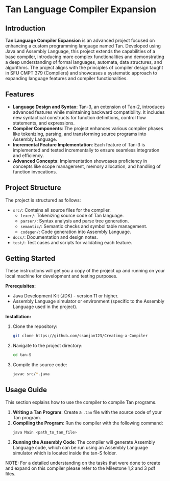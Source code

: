 
# Tan Language Compiler Expansion

## Introduction

**Tan Language Compiler Expansion** is an advanced project focused on enhancing a custom programming language named Tan. Developed using Java and Assembly Language, this project extends the capabilities of a base compiler, introducing more complex functionalities and demonstrating a deep understanding of formal languages, automata, data structures, and algorithms. The project aligns with the principles of compiler design taught in SFU CMPT 379 (Compilers) and showcases a systematic approach to expanding language features and compiler functionalities.



## Features

- **Language Design and Syntax**: Tan-3, an extension of Tan-2, introduces advanced features while maintaining backward compatibility. It includes new syntactical constructs for function definitions, control flow statements, and expressions.
- **Compiler Components**: The project enhances various compiler phases like tokenizing, parsing, and transforming source programs into Assembly Language.
- **Incremental Feature Implementation**: Each feature of Tan-3 is implemented and tested incrementally to ensure seamless integration and efficiency.
- **Advanced Concepts**: Implementation showcases proficiency in concepts like scope management, memory allocation, and handling of function invocations.

## Project Structure

The project is structured as follows:

- `src/`: Contains all source files for the compiler.
  - `lexer/`: Tokenizing source code of Tan language.
  - `parser/`: Syntax analysis and parse tree generation.
  - `semantic/`: Semantic checks and symbol table management.
  - `codegen/`: Code generation into Assembly Language.
- `docs/`: Documentation and design notes.
- `test/`: Test cases and scripts for validating each feature.

## Getting Started

These instructions will get you a copy of the project up and running on your local machine for development and testing purposes.

**Prerequisites:**

- Java Development Kit (JDK) - version 11 or higher.
- Assembly Language simulator or environment (specific to the Assembly Language used in the project).

**Installation:**

1. Clone the repository:
   ```bash
   git clone https://github.com/ssanjan123/Creating-a-Compiler
   ```
2. Navigate to the project directory:
   ```bash
   cd tan-S
   ```
3. Compile the source code:
   ```bash
   javac src/*.java
   ```

## Usage Guide

This section explains how to use the compiler to compile Tan programs.

1. **Writing a Tan Program**: Create a `.tan` file with the source code of your Tan program.
2. **Compiling the Program**: Run the compiler with the following command:
   ```bash
   java Main <path_to_tan_file>
   ```
3. **Running the Assembly Code**: The compiler will generate Assembly Language code, which can be run using an Assembly Language simulator which is located inside the tan-S folder.


NOTE: For a detailed understanding on the tasks that were done to create and expand on this compiler please refer to the Milestone 1,2 and 3 pdf files.

